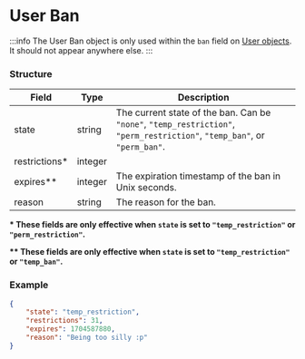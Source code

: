 # User Ban

:::info The User Ban object is only used within the `ban` field on
[User objects](./user). It should not appear anywhere else. :::

### Structure

<!-- deno-fmt-ignore-start -->
| Field | Type | Description |
| - | - | - |
| state | string | The current state of the ban. Can be `"none"`, `"temp_restriction"`, `"perm_restriction"`, `"temp_ban"`, or `"perm_ban"`. |
| restrictions* | integer | |
| expires** | integer | The expiration timestamp of the ban in Unix seconds. |
| reason | string | The reason for the ban. |
<!-- deno-fmt-ignore-end -->

**\* These fields are only effective when `state` is set to `"temp_restriction"`
or `"perm_restriction"`.**

**\*\* These fields are only effective when `state` is set to
`"temp_restriction"` or `"temp_ban"`.**

### Example

```json
{
	"state": "temp_restriction",
	"restrictions": 31,
	"expires": 1704587880,
	"reason": "Being too silly :p"
}
```
